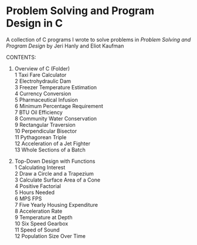# Problem Solving and Program Design in C

A collection of C programs I wrote to solve problems in <i>Problem Solving and Program Design</i> by Jeri Hanly and Eliot Kaufman

CONTENTS:<br>

1. Overview of C (Folder)<br>
  1   Taxi Fare Calculator<br>
  2   Electrohydraulic Dam<br>
  3   Freezer Temperature Estimation<br>
  4   Currency Conversion<br>
  5   Pharmaceutical Infusion<br>
  6   Minimum Percentage Requirement<br>
  7   BTU Oil Efficiency<br>
  8   Community Water Conservation<br>
  9   Rectangular Traversion<br>
  10 Perpendicular Bisector<br>
  11 Pythagorean Triple<br>
  12 Acceleration of a Jet Fighter<br>
  13 Whole Sections of a Batch<br>
  
2. Top-Down Design with Functions<br>
  1  Calculating Interest<br>
  2  Draw a Circle and a Trapezium<br>
  3  Calculate Surface Area of a Cone<br>
  4  Positive Factorial<br>
  5  Hours Needed<br>
  6  MPS FPS<br>
  7  Five Yearly Housing Expenditure<br>
  8  Acceleration Rate<br>
  9  Temperature at Depth<br>
  10 Six Speed Gearbox<br>
  11 Speed of Sound<br>
  12 Population Size Over Time
